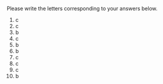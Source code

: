 Please write the letters corresponding to your answers below.

1. c
2. c
3. b
4. c
5. b
6. b
7. c
8. c
9. c
10. b